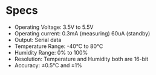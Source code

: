 ---
---

# Specs
- Operating Voltage: 3.5V to 5.5V
- Operating current: 0.3mA (measuring) 60uA (standby)
- Output: Serial data
- Temperature Range: -40°C to 80°C
- Humidity Range: 0% to 100%
- Resolution: Temperature and Humidity both are 16-bit
- Accuracy: ±0.5°C and ±1%